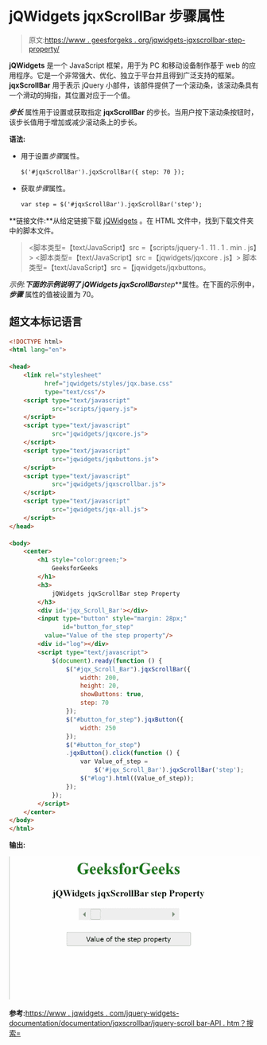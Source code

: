 # jQWidgets jqxScrollBar 步骤属性

> 原文:[https://www . geesforgeks . org/jqwidgets-jqxscrollbar-step-property/](https://www.geeksforgeeks.org/jqwidgets-jqxscrollbar-step-property/)

**jQWidgets** 是一个 JavaScript 框架，用于为 PC 和移动设备制作基于 web 的应用程序。它是一个非常强大、优化、独立于平台并且得到广泛支持的框架。 **jqxScrollBar** 用于表示 jQuery 小部件，该部件提供了一个滚动条，该滚动条具有一个滑动的拇指，其位置对应于一个值。

***步长*** 属性用于设置或获取指定 **jqxScrollBar** 的步长。当用户按下滚动条按钮时，该步长值用于增加或减少滚动条上的步长。

**语法:**

*   用于设置*步骤*属性。

    ```html
    $('#jqxScrollBar').jqxScrollBar({ step: 70 });
    ```

*   获取*步骤*属性。

    ```html
    var step = $('#jqxScrollBar').jqxScrollBar('step');
    ```

**链接文件:**从给定链接下载 [jQWidgets](https://www.jqwidgets.com/download/) 。在 HTML 文件中，找到下载文件夹中的脚本文件。

> <link rel="”stylesheet”" href="”jqwidgets/styles/jqx.base.css”" type="”text/css”/">
> <脚本类型=【text/JavaScript】src =【scripts/jquery-1 . 11 . 1 . min . js】></脚本>
> <脚本类型=【text/JavaScript】src =【jqwidgets/jqxcore . js】></脚本>
> 脚本类型=【text/JavaScript】src =【jqwidgets/jqxbuttons。

**示例:**下面的示例说明了 jQWidgets jqxScrollBar***step***属性。在下面的示例中， ***步骤*** 属性的值被设置为 70。

## 超文本标记语言

```html
<!DOCTYPE html>
<html lang="en">

<head>
    <link rel="stylesheet" 
          href="jqwidgets/styles/jqx.base.css"
          type="text/css"/>
    <script type="text/javascript" 
            src="scripts/jquery.js">
    </script>
    <script type="text/javascript" 
            src="jqwidgets/jqxcore.js">
    </script>
    <script type="text/javascript" 
            src="jqwidgets/jqxbuttons.js">
    </script>
    <script type="text/javascript" 
            src="jqwidgets/jqxscrollbar.js">
    </script>
    <script type="text/javascript" 
            src="jqwidgets/jqx-all.js">
    </script>
</head>

<body>
    <center>
        <h1 style="color:green;">
            GeeksforGeeks
        </h1>
        <h3>
            jQWidgets jqxScrollBar step Property
        </h3>
        <div id='jqx_Scroll_Bar'></div>
        <input type="button" style="margin: 28px;" 
               id="button_for_step" 
          value="Value of the step property"/>
        <div id="log"></div>
        <script type="text/javascript">
            $(document).ready(function () {
                $("#jqx_Scroll_Bar").jqxScrollBar({
                    width: 200,
                    height: 20,
                    showButtons: true,
                    step: 70
                });
                $("#button_for_step").jqxButton({
                    width: 250
                });
                $("#button_for_step")
                .jqxButton().click(function () {
                    var Value_of_step =
                        $('#jqx_Scroll_Bar').jqxScrollBar('step');
                    $("#log").html((Value_of_step));
                });
            });
        </script>
    </center>
</body>
</html>
```

**输出:**

![](img/d5e281073c6990b7e022727e416347a2.png)

**参考:**[https://www . jqwidgets . com/jquery-widgets-documentation/documentation/jqxscrollbar/jquery-scroll bar-API . htm？搜索=](https://www.jqwidgets.com/jquery-widgets-documentation/documentation/jqxscrollbar/jquery-scrollbar-api.htm?search=)